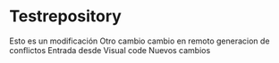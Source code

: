 # Testrepository
Esto es un modificación
Otro cambio
cambio en remoto
generacion de conflictos
Entrada desde Visual code
Nuevos cambios
